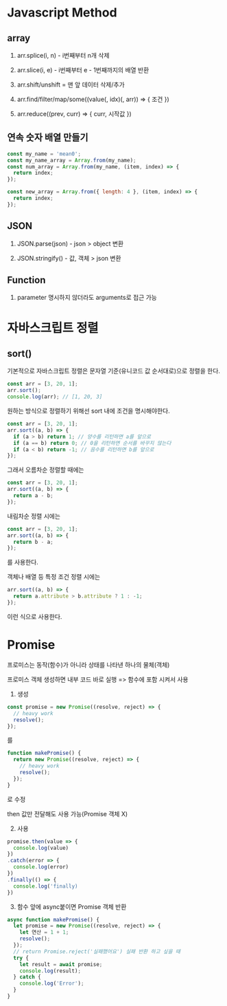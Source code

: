 # Javascript Method

## array

1. arr.splice(i, n) - i번째부터 n개 삭제

2. arr.slice(i, e) - i번째부터 e - 1번째까지의 배열 반환

3. arr.shift/unshift = 맨 앞 데이터 삭제/추가

4. arr.find/filter/map/some((value(, idx)(, arr)) => {
   조건
   })
5. arr.reduce((prev, curr) => {
   curr, 시작값
   })

## 연속 숫자 배열 만들기

```js
const my_name = 'mean0';
const my_name_array = Array.from(my_name);
const num_array = Array.from(my_name, (item, index) => {
  return index;
});
```

```js
const new_array = Array.from({ length: 4 }, (item, index) => {
  return index;
});
```

## JSON

1. JSON.parse(json) - json > object 변환

2. JSON.stringify() - 값, 객체 > json 변환

## Function

1. parameter 명시하지 않더라도 arguments로 접근 가능

# 자바스크립트 정렬

## sort()

기본적으로 자바스크립트 정렬은 문자열 기준(유니코드 값 순서대로)으로 정렬을 한다.

```js
const arr = [3, 20, 1];
arr.sort();
console.log(arr); // [1, 20, 3]
```

원하는 방식으로 정렬하기 위해선 sort 내에 조건을 명시해야한다.

```js
const arr = [3, 20, 1];
arr.sort((a, b) => {
  if (a > b) return 1; // 양수를 리턴하면 a를 앞으로
  if (a == b) return 0; // 0을 리턴하면 순서를 바꾸지 않는다
  if (a < b) return -1; // 음수를 리턴하면 b를 앞으로
});
```

그래서 오름차순 정렬할 때에는

```js
const arr = [3, 20, 1];
arr.sort((a, b) => {
  return a - b;
});
```

내림차순 정렬 시에는

```js
const arr = [3, 20, 1];
arr.sort((a, b) => {
  return b - a;
});
```

를 사용한다.

객체나 배열 등 특정 조건 정렬 시에는

```js
arr.sort((a, b) => {
  return a.attribute > b.attribute ? 1 : -1;
});
```

이런 식으로 사용한다.

# Promise

프로미스는 동작(함수)가 아니라 상태를 나타낸 하나의 물체(객체)

프로미스 객체 생성하면 내부 코드 바로 실행 => 함수에 포함 시켜서 사용

1. 생성

```js
const promise = new Promise((resolve, reject) => {
  // heavy work
  resolve();
});
```

를

```js
function makePromise() {
  return new Promise((resolve, reject) => {
    // heavy work
    resolve();
  });
}
```

로 수정

then 값만 전달해도 사용 가능(Promise 객체 X)

2. 사용

```js
promise.then(value => {
  console.log(value)
})
.catch(error => {
  console.log(error)
})
.finally(() => {
  console.log('finally)
})

```

3. 함수 앞에 async붙이면 Promise 객체 반환

```js
async function makePromise() {
  let promise = new Promise((resolve, reject) => {
    let 연산 = 1 + 1;
    resolve();
  });
  // return Promise.reject('실패했어요') 실패 반환 하고 싶을 때
  try {
    let result = await promise;
    console.log(result);
  } catch {
    console.log('Error');
  }
}
```
